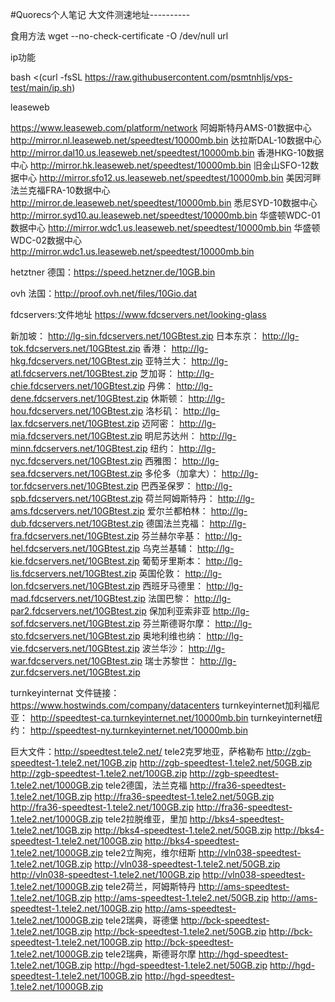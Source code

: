 #Quorecs个人笔记
大文件测速地址----------

食用方法 
wget --no-check-certificate -O /dev/null url

ip功能

bash <(curl -fsSL https://raw.githubusercontent.com/psmtnhljs/vps-test/main/ip.sh)


leaseweb

https://www.leaseweb.com/platform/network
阿姆斯特丹AMS-01数据中心
http://mirror.nl.leaseweb.net/speedtest/10000mb.bin
达拉斯DAL-10数据中心
http://mirror.dal10.us.leaseweb.net/speedtest/10000mb.bin
香港HKG-10数据中心
http://mirror.hk.leaseweb.net/speedtest/10000mb.bin
旧金山SFO-12数据中心
http://mirror.sfo12.us.leaseweb.net/speedtest/10000mb.bin
美因河畔法兰克福FRA-10数据中心
http://mirror.de.leaseweb.net/speedtest/10000mb.bin
悉尼SYD-10数据中心
http://mirror.syd10.au.leaseweb.net/speedtest/10000mb.bin
华盛顿WDC-01数据中心
http://mirror.wdc1.us.leaseweb.net/speedtest/10000mb.bin
华盛顿WDC-02数据中心
http://mirror.wdc1.us.leaseweb.net/speedtest/10000mb.bin



hetztner
德国：https://speed.hetzner.de/10GB.bin


ovh
法国：http://proof.ovh.net/files/10Gio.dat


fdcservers:文件地址 https://www.fdcservers.net/looking-glass

新加坡：
http://lg-sin.fdcservers.net/10GBtest.zip
日本东京：
http://lg-tok.fdcservers.net/10GBtest.zip
香港：
http://lg-hkg.fdcservers.net/10GBtest.zip
亚特兰大：
http://lg-atl.fdcservers.net/10GBtest.zip
芝加哥：
http://lg-chie.fdcservers.net/10GBtest.zip
丹佛：
http://lg-dene.fdcservers.net/10GBtest.zip
休斯顿：
http://lg-hou.fdcservers.net/10GBtest.zip
洛杉矶：
http://lg-lax.fdcservers.net/10GBtest.zip
迈阿密：
http://lg-mia.fdcservers.net/10GBtest.zip
明尼苏达州：
http://lg-minn.fdcservers.net/10GBtest.zip
纽约：
http://lg-nyc.fdcservers.net/10GBtest.zip
西雅图：
http://lg-sea.fdcservers.net/10GBtest.zip
多伦多（加拿大）：
http://lg-tor.fdcservers.net/10GBtest.zip
巴西圣保罗：
http://lg-spb.fdcservers.net/10GBtest.zip
荷兰阿姆斯特丹：
http://lg-ams.fdcservers.net/10GBtest.zip
爱尔兰都柏林：
http://lg-dub.fdcservers.net/10GBtest.zip
德国法兰克福：
http://lg-fra.fdcservers.net/10GBtest.zip
芬兰赫尔辛基：
http://lg-hel.fdcservers.net/10GBtest.zip
乌克兰基辅：
http://lg-kie.fdcservers.net/10GBtest.zip
葡萄牙里斯本：
http://lg-lis.fdcservers.net/10GBtest.zip
英国伦敦：
http://lg-lon.fdcservers.net/10GBtest.zip
西班牙马德里：
http://lg-mad.fdcservers.net/10GBtest.zip
法国巴黎：
http://lg-par2.fdcservers.net/10GBtest.zip
保加利亚索非亚
http://lg-sof.fdcservers.net/10GBtest.zip
芬兰斯德哥尔摩：
http://lg-sto.fdcservers.net/10GBtest.zip
奥地利维也纳：
http://lg-vie.fdcservers.net/10GBtest.zip
波兰华沙：
http://lg-war.fdcservers.net/10GBtest.zip
瑞士苏黎世：
http://lg-zur.fdcservers.net/10GBtest.zip


turnkeyinternat 
文件链接：https://www.hostwinds.com/company/datacenters
turnkeyinternet加利福尼亚：
http://speedtest-ca.turnkeyinternet.net/10000mb.bin
turnkeyinternet纽约：
http://speedtest-ny.turnkeyinternet.net/10000mb.bin



巨大文件：http://speedtest.tele2.net/
tele2克罗地亚，萨格勒布
http://zgb-speedtest-1.tele2.net/10GB.zip
http://zgb-speedtest-1.tele2.net/50GB.zip
http://zgb-speedtest-1.tele2.net/100GB.zip
http://zgb-speedtest-1.tele2.net/1000GB.zip
tele2德国，法兰克福
http://fra36-speedtest-1.tele2.net/10GB.zip
http://fra36-speedtest-1.tele2.net/50GB.zip
http://fra36-speedtest-1.tele2.net/100GB.zip
http://fra36-speedtest-1.tele2.net/1000GB.zip
tele2拉脱维亚，里加
http://bks4-speedtest-1.tele2.net/10GB.zip
http://bks4-speedtest-1.tele2.net/50GB.zip
http://bks4-speedtest-1.tele2.net/100GB.zip
http://bks4-speedtest-1.tele2.net/1000GB.zip
tele2立陶宛，维尔纽斯
http://vln038-speedtest-1.tele2.net/10GB.zip
http://vln038-speedtest-1.tele2.net/50GB.zip
http://vln038-speedtest-1.tele2.net/100GB.zip
http://vln038-speedtest-1.tele2.net/1000GB.zip
tele2荷兰，阿姆斯特丹
http://ams-speedtest-1.tele2.net/10GB.zip
http://ams-speedtest-1.tele2.net/50GB.zip
http://ams-speedtest-1.tele2.net/100GB.zip
http://ams-speedtest-1.tele2.net/1000GB.zip
tele2瑞典，哥德堡
http://bck-speedtest-1.tele2.net/10GB.zip
http://bck-speedtest-1.tele2.net/50GB.zip
http://bck-speedtest-1.tele2.net/100GB.zip
http://bck-speedtest-1.tele2.net/1000GB.zip
tele2瑞典，斯德哥尔摩
http://hgd-speedtest-1.tele2.net/10GB.zip
http://hgd-speedtest-1.tele2.net/50GB.zip
http://hgd-speedtest-1.tele2.net/100GB.zip
http://hgd-speedtest-1.tele2.net/1000GB.zip
